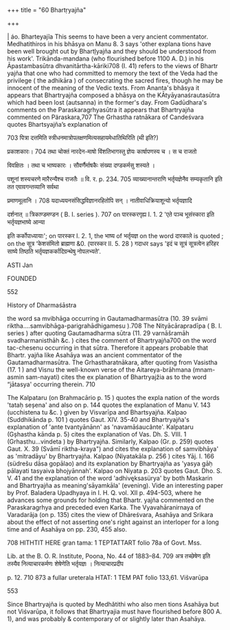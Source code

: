 +++
title = "60 Bhartṛyajña"

+++

| áo. Bharteyajĩa This seems to have been a very ancient commentator. Medhatithiros in his bhāsya on Manu 8. 3 says 'other explana tions have been well brought out by Bhartļyajña and they should be understood from his work'. Trikānda-mandana (who flourished before 1100 A. D.) in his Āpastambasūtra dhvanitārtha-kāriki708 (I. 41) refers to the views of Bhartr yajña that one who had committed to memory the text of the Veda had the privilege ( the adhikāra ) of consecrating the sacred fires, though he may be innocent of the meaning of the Vedic texts. From Ananta's bhâsya it appears that Bhartryajña composed a bhāsya on the KĀtyāyanaśrautasūtra which had been lost (autsanna) in the former's day. From Gadūdhara's comments on the Paraskaragrhyasūtra it appears that Bhartryajña commented on Päraskara,707 The Grhastha ratnākara of Candeśvara quotes Bhartsyajña’s explanation of 

703 पित्रा दत्तमिति स्त्रीधनमात्रोपलक्षणमित्यसहायमेधातिथिरिति (थी इति?) 

प्रकाशकारः। 704 तथा चोक्तं नारदेन-माषो विंशतिभागस्तु ज्ञेयः कार्षापणस्य च । स च राजतो 

विवक्षितः । तथा च भाष्यकारः । सौवर्णैर्माषकैः संख्या दण्डकर्मसु शस्यते । 

पशूनां शस्यचरणे मारैरन्यैश्च राजतैः ॥ वि. र. p. 234. 705 व्याख्यानान्तराणि भर्तृयज्ञेनैव सम्यकृतानि इति तत एवावगन्तव्यानि सर्वथा 

प्रमाणमूलानि । 708 यदाध्ययनसंसिद्धविज्ञानरहितोपि सन् । नातीवाधिक्रियाशून्यो भर्तृयज्ञादि 

दर्शनात् ॥ त्रिकाण्डमण्डन ( B. I. series ). 707 on पारस्करगृह्य I. 1. 2 'एते पञ्च भूसंस्कारा इति भर्तृयज्ञभाष्ये आन्या 

इति कर्कोपाध्यायाः'; on पारस्कर I. 2. 1, the भाष्य of भर्तृयज्ञ on the word दारकाले is quoted ; on the सूत्र ‘केशसंमितो ब्राह्मणा &0. (पारस्कर II. 5. 28 ) गदाधर says 'इदं च सूत्रं सूत्रत्वेन हरिहर साष्ये तिष्ठति भर्तृयज्ञकर्कादिग्रन्थेषु नोपलभ्यते'. 

ASTI Jan 

FOUNDED 

552 

History of Dharmaśāstra 

the word sa mvibhāga occurring in Gautamadharmasūtra (10. 39 svāmi riktha....samvibhāga-parigrahādhigamesu ).708 The Nityācārapradīpa ( B. I. series ) after quoting Gautamadharma sūtra (11. 29 varnāšramāh svadharmanisthāh &c. ) cites the comment of Bhartryajña700 on the word tac-chesenu occurring in that sūtra. Therefore it appears probable that Bhartr. yajña like Asahāya was an ancient commentator of the Gautamadharmasūtra. The Grhastharatnākara, after quoting from Vasistha (17. 1 ) and Visnu the well-known verse of the Aitareya-brāhmana (mnam-asmin sam-nayati) cites the ex planation of Bhartryajžia as to the word “jātasya' occurring therein. 710 

The Kalpataru (on Brahmacārio p. 15 ) quotes the expla nation of the words 'tataḥ seșena' and also on p. 144 quotes the explanation of Manu V. 143 (ucchistena tu &c. ) given by Visvarīpa and Bhartsyajña. Kalpao (Suddhikānda p. 101 ) quotes Gaut. XIV. 35-40 and Bhartryajña's explanation of 'ante tvantyānānn' as 'navamāśaucânte'. Kalpataru (Gșhastha kānda p. 5) cites the explanation of Vas. Dh. S. VIII. 1 (Grhasthu...vindeta ) by Bhartryajña. Similarly, Kalpao (Gr. p. 259) quotes Gaut. X. 39 (Svāmī riktha-kraya") and cites the explanation of samvibhāya' as 'mitradāyu' by Bhartryajña. Kalpao (Niyatakāla p. 256 ) cites Yāj. I. 166 (südrešu dāsa gopālao) and its explanation by Bhartryajña as 'yasya gāḥ pālayati tasyaiva bhojyānnah'. Kalpao on Niyata p. 203 quotes Gaut. Dho. S. V. 41 and the explanation of the word 'adhivęksasürya' by both Maskarin and Bhartryajña as meaning'sāyamkāla' (evening). Vide an interesting paper by Prof. Baladera Upadhyaya in I. H. Q. vol. XII p. 494-503, where he advances some grounds for holding that Bhartr. yajña commented on the Paraskaragrhya and preceded even Karka. The Vyavahāranirnaya of Varadarāja (on p. 135) cites the view of Dhāreśvara, Asahāya and Srikara about the effect of not asserting one's right against an interloper for a long time and of Asahāya on pp. 230, 455 also. 

708 HITHTIT HERE gran tama: 1 TEPTATTART folio 78a of Govt. Mss. 

Lib. at the B. O. R. Institute, Poona, No. 44 of 1883–84. 709 अत्र तच्छेषेण इति तस्यैव नित्याचारकर्मणः शेषेणेति भर्तृयज्ञः । नित्याचारप्रदीप 

p. 12. 710 873 a fullar ureterala HTAT: 1 TEM PAT folio 133,61. Višvarūpa 

553 

Since Bhartryajña is quoted by Medhătithi who also men tions Asahāya but not Viśvarūpa, it follows that Bhartryajia must have flourished before 800 A. 1), and was probably & contemporary of or slightly later than Asahāya. 
